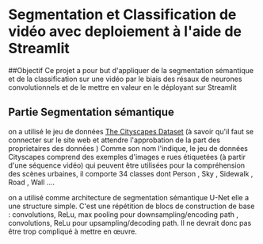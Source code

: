 # Segmentation et Classification de vidéo avec deploiement à l'aide de Streamlit
##Objectif
Ce projet a pour but d'appliquer de la segmentation sémantique et de la classification sur une vidéo 
par le biais des résaux de neurones convolutionnels et de le mettre en valeur en le déployant sur Streamlit
## Partie Segmentation sémantique
on a utilisé le jeu de données [The Cityscapes Dataset](https://www.cityscapes-dataset.com/) 
(à savoir qu'il faut se connecter sur le site web et attendre l'approbation de la part des proprietaires des données )
Comme son nom l'indique, le jeu de données Cityscapes comprend des exemples d'images e rues étiquetées (à partir d'une séquence vidéo)
qui peuvent être utilisées pour la compréhension des scènes urbaines, il comporte 34 classes dont Person , Sky , Sidewalk , Road , Wall ....

on a utilisé comme architecture de segmentation sémantique U-Net
elle a une structure simple. C'est une répétition de blocs de construction de base : convolutions, ReLu, max pooling pour
downsampling/encoding path , convolutions, ReLu pour upsampling/decoding path. Il ne devrait donc pas être trop compliqué à mettre en œuvre.

